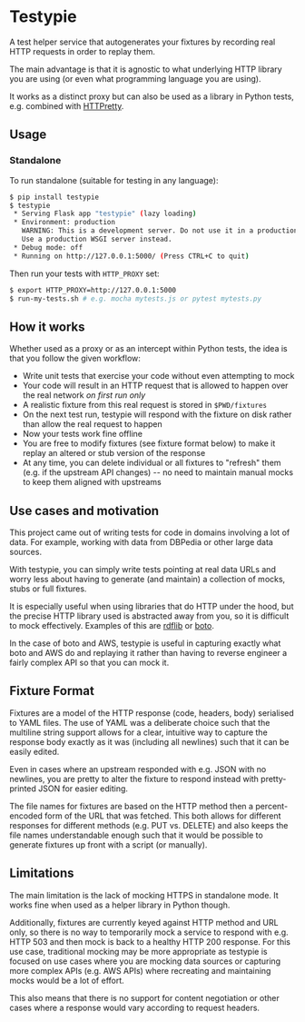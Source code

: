 # Testypie

A test helper service that autogenerates your fixtures by recording real HTTP
requests in order to replay them.

The main advantage is that it is agnostic to what underlying HTTP library you
are using (or even what programming language you are using).

It works as a distinct proxy but can also be used as a library in Python tests,
e.g. combined with [HTTPretty](https://github.com/gabrielfalcao/HTTPretty).

## Usage

### Standalone

To run standalone (suitable for testing in any language):

```bash
$ pip install testypie
$ testypie
 * Serving Flask app "testypie" (lazy loading)
 * Environment: production
   WARNING: This is a development server. Do not use it in a production deployment.
   Use a production WSGI server instead.
 * Debug mode: off
 * Running on http://127.0.0.1:5000/ (Press CTRL+C to quit)
```

Then run your tests with `HTTP_PROXY` set:

```bash
$ export HTTP_PROXY=http://127.0.0.1:5000
$ run-my-tests.sh # e.g. mocha mytests.js or pytest mytests.py
```

## How it works

Whether used as a proxy or as an intercept within Python tests, the idea is
that you follow the given workflow:

- Write unit tests that exercise your code without even attempting to mock
- Your code will result in an HTTP request that is allowed to happen over the
  real network _on first run only_
- A realistic fixture from this real request is stored in `$PWD/fixtures`
- On the next test run, testypie will respond with the fixture on disk rather
  than allow the real request to happen
- Now your tests work fine offline
- You are free to modify fixtures (see fixture format below) to make it replay
  an altered or stub version of the response
- At any time, you can delete individual or all fixtures to "refresh" them
  (e.g. if the upstream API changes) -- no need to maintain manual mocks to
  keep them aligned with upstreams

## Use cases and motivation

This project came out of writing tests for code in domains involving a lot of
data. For example, working with data from DBPedia or other large data sources.

With testypie, you can simply write tests pointing at real data URLs and
worry less about having to generate (and maintain) a collection of mocks, stubs
or full fixtures.

It is especially useful when using libraries that do HTTP under the hood, but
the precise HTTP library used is abstracted away from you, so it is difficult
to mock effectively. Examples of this are
[rdflib](https://github.com/RDFLib/rdflib) or
[boto](https://github.com/boto/boto3).

In the case of boto and AWS, testypie is useful in capturing exactly what boto
and AWS do and replaying it rather than having to reverse engineer a fairly
complex API so that you can mock it.

## Fixture Format

Fixtures are a model of the HTTP response (code, headers, body) serialised to
YAML files. The use of YAML was a deliberate choice such that the multiline
string support allows for a clear, intuitive way to capture the response body
exactly as it was (including all newlines) such that it can be easily edited.

Even in cases where an upstream responded with e.g. JSON with no newlines, you
are pretty to alter the fixture to respond instead with pretty-printed JSON
for easier editing.

The file names for fixtures are based on the HTTP method then a percent-encoded
form of the URL that was fetched. This both allows for different responses for
different methods (e.g. PUT vs. DELETE) and also keeps the file names
understandable enough such that it would be possible to generate fixtures up
front with a script (or manually).

## Limitations

The main limitation is the lack of mocking HTTPS in standalone mode. It works
fine when used as a helper library in Python though.

Additionally, fixtures are currently keyed against HTTP method and URL only, so
there is no way to temporarily mock a service to respond with e.g. HTTP 503 and
then mock is back to a healthy HTTP 200 response. For this use case, traditional
mocking may be more appropriate as testypie is focused on use cases where you
are mocking data sources or capturing more complex APIs (e.g. AWS APIs) where
recreating and maintaining mocks would be a lot of effort.

This also means that there is no support for content negotiation or other cases
where a response would vary according to request headers.
